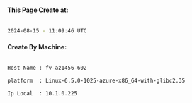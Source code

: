 
   
#### This Page Create at:

```bash

2024-08-15 - 11:09:46 UTC

```

#### Create By Machine:

```bash

Host Name : fv-az1456-602

platform  : Linux-6.5.0-1025-azure-x86_64-with-glibc2.35

Ip Local  : 10.1.0.225

```

